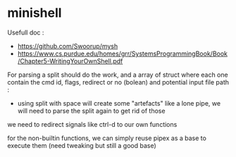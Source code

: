 # minishell

Usefull doc : 
- https://github.com/Swoorup/mysh
- https://www.cs.purdue.edu/homes/grr/SystemsProgrammingBook/Book/Chapter5-WritingYourOwnShell.pdf

For parsing a split should do the work, and a array of struct where each one contain the cmd id, flags, redirect or no (bolean) and potential input file path :
 - using split with space will create some "artefacts" like a lone pipe, we will need to parse the split again to get rid of those

we need to redirect signals like ctrl-d  to our own functions

for the non-builtin functions, we can simply reuse pipex as a base to execute them (need tweaking but still a good base)
